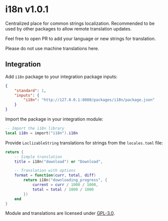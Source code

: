 # i18n v1.0.1

Centralized place for common strings localization. Recommended to be used by
other packages to allow remote translation updates.

Feel free to open PR to add your language or new strings for translation.

Please do not use machine translations here.

## Integration

Add `i18n` package to your integration package inputs:

```json
{
    "standard": 1,
    "inputs": {
        "i18n": "http://127.0.0.1:8080/packages/i18n/package.json"
    }
}
```

Import the package in your integration module:

```lua
-- Import the i18n library
local i18n = import("i18n").i18n
```

Provide `LoclizableString` translations for strings from the `locales.toml` file:

```lua
return {
    -- Simple translation
    title = i18n("download") or "Download",

    -- Translation with options
    format = function(curr, total, diff)
        return i18n("downloading_progress", {
            current = curr / 1000 / 1000,
            total = total / 1000 / 1000
        })
    end
}
```

Module and translations are licensed under [GPL-3.0](../../LICENSE).
